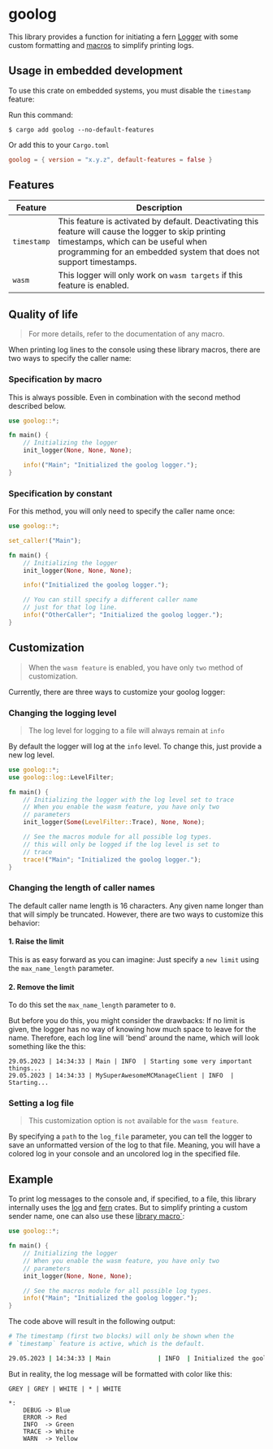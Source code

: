 # goolog

This library provides a function for initiating a fern [Logger](https://docs.rs/fern/0.6.2/fern/struct.Dispatch.html) with some custom formatting and [macros](./src/macros.rs) to simplify printing logs.

## Usage in embedded development

To use this crate on embedded systems, you must disable the `timestamp` feature:

Run this command:

```text
$ cargo add goolog --no-default-features
```

Or add this to your `Cargo.toml`

```toml
goolog = { version = "x.y.z", default-features = false }
```

## Features

| Feature | Description |
|-|-|
| `timestamp` | This feature is activated by default. Deactivating this feature will cause the logger to skip printing timestamps, which can be useful when programming for an embedded system that does not support timestamps. |
| `wasm` | This logger will only work on `wasm targets` if this feature is enabled. |

## Quality of life

> For more details, refer to the documentation of any macro.

When printing log lines to the console using these library macros, there are two ways to specify the caller name:

### Specification by macro

This is always possible. Even in combination with the second method described below.

```rust
use goolog::*;

fn main() {
    // Initializing the logger
    init_logger(None, None, None);

    info!("Main"; "Initialized the goolog logger.");
}
```

### Specification by constant

For this method, you will only need to specify the caller name once:

```rust
use goolog::*;

set_caller!("Main");

fn main() {
    // Initializing the logger
    init_logger(None, None, None);

    info!("Initialized the goolog logger.");

    // You can still specify a different caller name
    // just for that log line.
    info!("OtherCaller"; "Initialized the goolog logger.");
}
```

## Customization

> When the `wasm feature` is enabled, you have only `two` method of customization.

Currently, there are three ways to customize your goolog logger:

### Changing the logging level

> The log level for logging to a file will always remain at `info`

By default the logger will log at the `info` level. To change this, just provide a new log level.

```rust
use goolog::*;
use goolog::log::LevelFilter;

fn main() {
    // Initializing the logger with the log level set to trace
    // When you enable the wasm feature, you have only two
    // parameters
    init_logger(Some(LevelFilter::Trace), None, None);

    // See the macros module for all possible log types.
    // this will only be logged if the log level is set to
    // trace
    trace!("Main"; "Initialized the goolog logger.");
}
```

### Changing the length of caller names

The default caller name length is 16 characters. Any given name longer than that will simply be truncated. However, there are two ways to customize this behavior:

#### 1. Raise the limit

This is as easy forward as you can imagine: Just specify a `new limit` using the `max_name_length` parameter.

#### 2. Remove the limit

To do this set the `max_name_length` parameter to `0`.

But before you do this, you might consider the drawbacks:
If no limit is given, the logger has no way of knowing how much space to leave for the name. Therefore, each log line will 'bend' around the name, which will look something like the this:

```text
29.05.2023 | 14:34:33 | Main | INFO  | Starting some very important things...
29.05.2023 | 14:34:33 | MySuperAwesomeMCManageClient | INFO  | Starting...
```

### Setting a log file

> This customization option is `not` available for the `wasm feature`.

By specifying a `path` to the `log_file` parameter, you can tell the logger to save an unformatted version of the log to that file. Meaning, you will have a colored log in your console and an uncolored log in the specified file.

## Example

To print log messages to the console and, if specified, to a file, this library internally uses the [log](https://crates.io/crates/log) and [fern](https://crates.io/crates/fern) crates. But to simplify printing a custom
sender name, one can also use these [library macro`](./src/macros.rs):

```rust
use goolog::*;

fn main() {
    // Initializing the logger
    // When you enable the wasm feature, you have only two
    // parameters
    init_logger(None, None, None);

    // See the macros module for all possible log types.
    info!("Main"; "Initialized the goolog logger.");
}
```

The code above will result in the following output:

```bash
# The timestamp (first two blocks) will only be shown when the
# `timestamp` feature is active, which is the default.

29.05.2023 | 14:34:33 | Main             | INFO  | Initialized the goolog logger.
```

But in reality, the log message will be formatted with color like this:

```text
GREY | GREY | WHITE | * | WHITE

*:
    DEBUG -> Blue
    ERROR -> Red
    INFO  -> Green
    TRACE -> White
    WARN  -> Yellow
```
